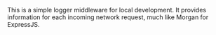 This is a simple logger middleware for local development. It provides information for each incoming network request, much like Morgan for ExpressJS.
